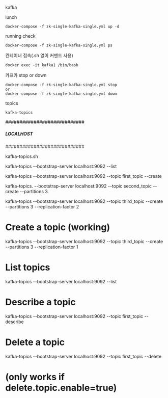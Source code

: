 kafka

lunch
```
docker-compose -f zk-single-kafka-single.yml up -d
```

running check
```
docker-compose -f zk-single-kafka-single.yml ps
```

컨테이너 접속(.sh 없이 커맨드 사용)
```
docker exec -it kafka1 /bin/bash
```

카프카 stop or down
```
docker-compose -f zk-single-kafka-single.yml stop
or
docker-compose -f zk-single-kafka-single.yml down
```

topics
```
kafka-topics
```

############################
#####     LOCALHOST    #####
############################

kafka-topics.sh 

kafka-topics --bootstrap-server localhost:9092 --list 

kafka-topics --bootstrap-server localhost:9092 --topic first_topic --create

kafka-topics. --bootstrap-server localhost:9092 --topic second_topic --create --partitions 3

kafka-topics --bootstrap-server localhost:9092 --topic third_topic --create --partitions 3 --replication-factor 2

# Create a topic (working)
kafka-topics --bootstrap-server localhost:9092 --topic third_topic --create --partitions 3 --replication-factor 1

# List topics
kafka-topics --bootstrap-server localhost:9092 --list 

# Describe a topic
kafka-topics --bootstrap-server localhost:9092 --topic first_topic --describe

# Delete a topic 
kafka-topics --bootstrap-server localhost:9092 --topic first_topic --delete
# (only works if delete.topic.enable=true)
